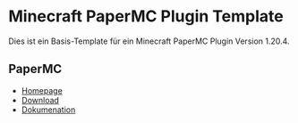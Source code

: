 # Minecraft PaperMC Plugin Template

Dies ist ein Basis-Template für ein Minecraft PaperMC Plugin Version 1.20.4.

## PaperMC

- [Homepage](https://papermc.io/)
- [Download](https://papermc.io/downloads/paper)
- [Dokumenation](https://docs.papermc.io/paper)